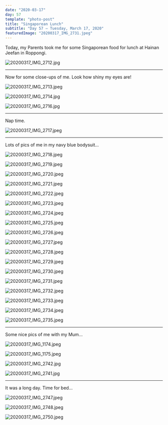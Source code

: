 ```yaml
---
date: "2020-03-17"
day: 57
template: "photo-post"
title: "Singaporean Lunch"
subtitle: "Day 57 – Tuesday, March 17, 2020"
featuredImage: "20200317_IMG_2731.jpeg"
---
```


Today, my Parents took me for some Singaporean food for lunch at Hainan Jeefan in Roppongi.

![20200317_IMG_2712.jpg](20200317_IMG_2712.jpg)

<hr />

Now for some close-ups of me. Look how shiny my eyes are!

![20200317_IMG_2713.jpeg](20200317_IMG_2713.jpeg)

![20200317_IMG_2714.jpg](20200317_IMG_2714.jpg)

![20200317_IMG_2716.jpg](20200317_IMG_2716.jpg)

<hr />

Nap time.

![20200317_IMG_2717.jpeg](20200317_IMG_2717.jpeg)

<hr />

Lots of pics of me in my navy blue bodysuit...

![20200317_IMG_2718.jpeg](20200317_IMG_2718.jpeg)

![20200317_IMG_2719.jpeg](20200317_IMG_2719.jpeg)

![20200317_IMG_2720.jpeg](20200317_IMG_2720.jpeg)

![20200317_IMG_2721.jpeg](20200317_IMG_2721.jpeg)

![20200317_IMG_2722.jpeg](20200317_IMG_2722.jpeg)

![20200317_IMG_2723.jpeg](20200317_IMG_2723.jpeg)

![20200317_IMG_2724.jpeg](20200317_IMG_2724.jpeg)

![20200317_IMG_2725.jpeg](20200317_IMG_2725.jpeg)

![20200317_IMG_2726.jpeg](20200317_IMG_2726.jpeg)

![20200317_IMG_2727.jpeg](20200317_IMG_2727.jpeg)

![20200317_IMG_2728.jpeg](20200317_IMG_2728.jpeg)

![20200317_IMG_2729.jpeg](20200317_IMG_2729.jpeg)

![20200317_IMG_2730.jpeg](20200317_IMG_2730.jpeg)

![20200317_IMG_2731.jpeg](20200317_IMG_2731.jpeg)

![20200317_IMG_2732.jpeg](20200317_IMG_2732.jpeg)

![20200317_IMG_2733.jpeg](20200317_IMG_2733.jpeg)

![20200317_IMG_2734.jpeg](20200317_IMG_2734.jpeg)

![20200317_IMG_2735.jpeg](20200317_IMG_2735.jpeg)

<hr />

Some nice pics of me with my Mum...

![20200317_IMG_1174.jpeg](20200317_IMG_1174.jpeg)

![20200317_IMG_1175.jpeg](20200317_IMG_1175.jpeg)

![20200317_IMG_2742.jpg](20200317_IMG_2742.jpg)

![20200317_IMG_2741.jpg](20200317_IMG_2741.jpg)

<hr />

It was a long day. Time for bed...

![20200317_IMG_2747.jpeg](20200317_IMG_2747.jpeg)

![20200317_IMG_2748.jpeg](20200317_IMG_2748.jpeg)

![20200317_IMG_2750.jpeg](20200317_IMG_2750.jpeg)
